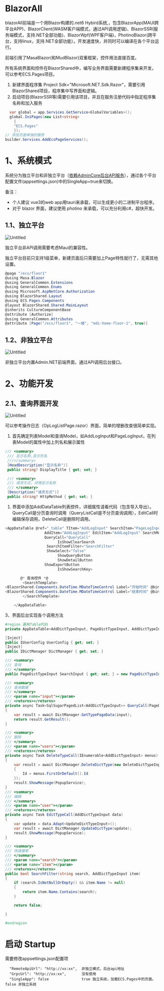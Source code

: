 # BlazorAll

blazorAll前端是一个用Blazor构建的.net6 Hybird系统,，包含BlazorApp(MAUI跨平台APP)、BlazorClient(WASM客户端模式，通过API调用逻辑)、BlazorSSR(服务端模式，支持.NET全部功能)、BlazorWpf(WPF客户端)，PhotinoBlazor(跨平台，支持linux，支持.NET全部功能）。开发速度快，并同时可以编译在各个平台运行。

前端引用了MasaBlazor(和MudBlazor)双重框架，控件用法直接百度。

所有系统界面和控件在BlazorShared中，编写业务界面需要新建程序集来开发，可以参考ECS.Pages项目。

1. 新建界面程序集 Project Sdk="Microsoft.NET.Sdk.Razor"，需要引用BlazorShared项目，程序集中写界面和逻辑。
2. 启动项目(BlazorSSR等)需要引用该项目，并且在服务注册代码中指定程序集名称和加入服务



```csharp
  var global = app.Services.GetService<GlobalVariables>();
  global.IniPages(new List<string>
    {
    "ECS.Pages"
    });
// 添加页面单独的服务
builder.Services.AddEcsPageServices();
```

# 1、系统模式

系统分为独立平台和非独立平台（[依赖AdminCore后台API服务](https://github.com/strongQ/AdminCode)），通过各个平台配置文件(appsettings.json)中的SingleApp=true来切换。

备注：
- 个人建议 vue3的web app用tauri来承载，可以生成更小的二进制平台程序。    
- 对于 blazor 界面，建议使用 photino 来承载，可以充分利用c#，超快开发。

## 1.1、独立平台

![Untitled](img/Untitled.png)

独立平台非API调用需要考虑Maui的兼容性。

独立平台目前只支持1级菜单，新建页面后只需要加上Page特性就行了，无需其他设置。   


```csharp
@page "/ecs/floor1"
@using Masa.Blazor
@using GeneralCommon.Extensions
@using GeneralCommon.Enums
@using Microsoft.AspNetCore.Authorization
@using BlazorShared.Layout
@using ECS.Pages.Components
@layout BlazorShared.Shared.MainLayout
@inherits CultureComponentBase
@attribute [Authorize]
@using GeneralCommon.Attributes
@attribute [Page("/ecs/floor1", "一楼", "mdi-home-floor-1", true)]
```

## 1.2、非独立平台

![Untitled](img/Untitled1.png)

非独立平台内置Admin.NET前端界面，通过API调用后台接口。

# 2、功能开发

## 2.1、查询界面开发

![Untitled](img/Untitled2.png)

可以参考操作日志（OpLogListPage.razor）界面，简单的增删改查很简单实现。

1. 首先确定列表Model和查询Model，如AddLogInput和PageLogInput，在列表Model的属性中加上列名和展示属性

```csharp
/// <summary>
 /// 显示名称,显示列名
 ///</summary>
 [HeadDescription("显示名称")]   
 public string? DisplayTitle { get; set; }

 /// <summary>
 /// 请求方式，详情显示名称
 /// </summary>
 [Description("请求方式")]
 public string? HttpMethod { get; set; }
```

1. 界面中添加AddDataTable列表控件，详细属性请看代码（包含导入导出）。QueryCall是分页查询时调用（QueryListCall是不分页查询调用），EditCall时编辑保存调用，DeleteCall是删除时调用。

```csharp
<AppDataTable @ref="_table" TItem="AddLogInput" SearchItem="PageLogInput"
                  AddItem="AddLogInput" EditItem="AddLogInput" SearchModel="@SearchInput"
                  QueryCall="QueryCall" 
                        IsShowClearSearch
                   SearchItemFilter="SearchFilter"
                   ShowSelect="false"
                        ShowQueryButton
                        ShowDetailButton
                  ShowExportButton
                        IsShowSearchKey>

       @* 查询控件 *@
        <SearchTemplate>
<BlazorShared.Components.DateTime.MDateTimeControl Label="开始时间" @bind-Time="context.StartTime"></BlazorShared.Components.DateTime.MDateTimeControl>
<BlazorShared.Components.DateTime.MDateTimeControl Label="结束时间" @bind-Time="context.EndTime"></BlazorShared.Components.DateTime.MDateTimeControl>
        </SearchTemplate>

    </AppDataTable>
```

3、界面后台实现各个调用方法

```csharp
#region 通用Table代码
private AppDataTable<AddDictTypeInput, PageDictTypeInput, AddDictTypeInput, AddDictTypeInput> _table;

[Inject]
public IUserConfig UserConfig { get; set; }
[Inject]
public IDictManager DictManager { get; set; }

/// <summary>
/// 查询
/// </summary>
public PageDictTypeInput SearchInput { get; set; } = new PageDictTypeInput();

/// <summary>
/// 查询数据
/// </summary>
/// <param name="input"></param>
/// <returns></returns>
private async Task<SqlSugarPagedList<AddDictTypeInput>> QueryCall(PageDictTypeInput input)
{
    var result = await DictManager.GetTypePageData(input);
    return result.GetResult();
}

/// <summary>
/// 删除
/// </summary>
/// <param name="users"></param>
/// <returns></returns>
private async Task DeleteTypeCall(IEnumerable<AddDictTypeInput> menus)
{
    var result = await DictManager.DeleteDictType(new DeleteDictTypeInput
    {
        Id = menus.FirstOrDefault().Id
    });
    result.ShowMessage(PopupService);
}
/// <summary>
/// 编辑
/// </summary>
/// <param name="user"></param>
/// <returns></returns>
private async Task EditTypeCall(AddDictTypeInput data)
{
    var update = data.Adapt<UpdateDictTypeInput>();
    var result = await DictManager.UpdateDictType(update);
    result.ShowMessage(PopupService);
}

/// <summary>
/// 快速搜索
/// </summary>
/// <param name="search"></param>
/// <param name="item"></param>
/// <returns></returns>
public bool SearchFilter(string search, AddDictTypeInput item)
{
    if (search.IsNotNullOrEmpty() && item.Name != null)
    {
        return item.Name.Contains(search);
    }

    return false;

}

#endregion
```

# 启动 Startup
需要修改appsettings.json配置项
```
  "RemoteApiUrl": "http://xx:xx",  非独立模式，后台api地址
  "GrpcUrl": "http://xx:xx",       没有使用
  "SingleApp": false               true 独立系统，加载ECS.Pages中的页面。false 非独立系统
```